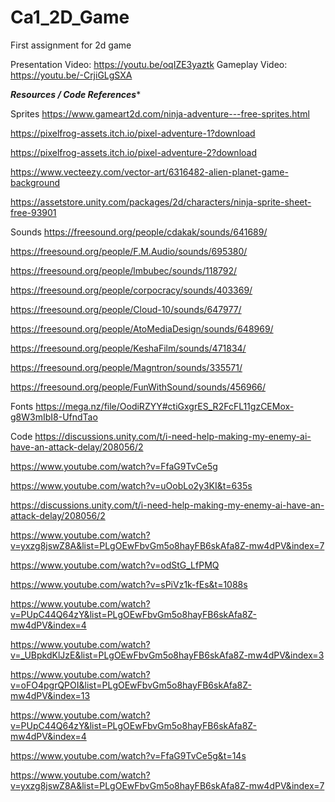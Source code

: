 # Ca1_2D_Game
 First assignment for 2d game


Presentation Video: https://youtu.be/oqIZE3yaztk
Gameplay Video: https://youtu.be/-CrjiGLgSXA

 *****Resources / Code References******

 Sprites
https://www.gameart2d.com/ninja-adventure---free-sprites.html

https://pixelfrog-assets.itch.io/pixel-adventure-1?download

https://pixelfrog-assets.itch.io/pixel-adventure-2?download

https://www.vecteezy.com/vector-art/6316482-alien-planet-game-background

https://assetstore.unity.com/packages/2d/characters/ninja-sprite-sheet-free-93901


Sounds 
https://freesound.org/people/cdakak/sounds/641689/

https://freesound.org/people/F.M.Audio/sounds/695380/

https://freesound.org/people/lmbubec/sounds/118792/

https://freesound.org/people/corpocracy/sounds/403369/

https://freesound.org/people/Cloud-10/sounds/647977/

https://freesound.org/people/AtoMediaDesign/sounds/648969/

https://freesound.org/people/KeshaFilm/sounds/471834/

https://freesound.org/people/Magntron/sounds/335571/

https://freesound.org/people/FunWithSound/sounds/456966/

Fonts
https://mega.nz/file/OodiRZYY#ctiGxgrES_R2FcFL11gzCEMox-g8W3mIbI8-UfndTao

Code
https://discussions.unity.com/t/i-need-help-making-my-enemy-ai-have-an-attack-delay/208056/2

https://www.youtube.com/watch?v=FfaG9TvCe5g

https://www.youtube.com/watch?v=uOobLo2y3KI&t=635s

https://discussions.unity.com/t/i-need-help-making-my-enemy-ai-have-an-attack-delay/208056/2

https://www.youtube.com/watch?v=yxzg8jswZ8A&list=PLgOEwFbvGm5o8hayFB6skAfa8Z-mw4dPV&index=7

https://www.youtube.com/watch?v=odStG_LfPMQ

https://www.youtube.com/watch?v=sPiVz1k-fEs&t=1088s

https://www.youtube.com/watch?v=PUpC44Q64zY&list=PLgOEwFbvGm5o8hayFB6skAfa8Z-mw4dPV&index=4

https://www.youtube.com/watch?v=_UBpkdKlJzE&list=PLgOEwFbvGm5o8hayFB6skAfa8Z-mw4dPV&index=3

https://www.youtube.com/watch?v=oFO4pgrQPOI&list=PLgOEwFbvGm5o8hayFB6skAfa8Z-mw4dPV&index=13

https://www.youtube.com/watch?v=PUpC44Q64zY&list=PLgOEwFbvGm5o8hayFB6skAfa8Z-mw4dPV&index=4

https://www.youtube.com/watch?v=FfaG9TvCe5g&t=14s

https://www.youtube.com/watch?v=yxzg8jswZ8A&list=PLgOEwFbvGm5o8hayFB6skAfa8Z-mw4dPV&index=7
